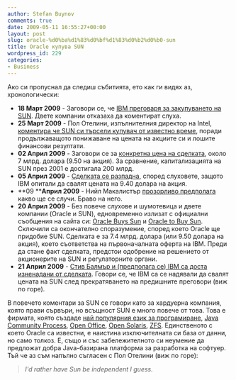 ```yaml
---
author: Stefan Buynov
comments: true
date: 2009-05-11 16:55:27+00:00
layout: post
slug: oracle-%d0%ba%d1%83%d0%bf%d1%83%d0%b2%d0%b0-sun
title: Oracle купува SUN
wordpress_id: 229
categories:
- Business
---
```


Ако си пропуснал да следиш събитията, ето как ги видях аз, хронологически:
	
  * **18 Март 2009** - Заговори се, че [IBM преговаря за закупуването на SUN](http://www.nytimes.com/2009/03/19/technology/companies/19sun.html). Двете компании отказаха да коментират слуха.
  * **25 Март 2009** - Пол Отелини, 	изпълнителния директор на Intel, [коментира че SUN си търсели купувач от известно време](http://blogs.wsj.com/digits/2009/03/25/intel-ceo-weighs-in-on-ibm-sun-talks/), поради продължаващото понижаване на цената на акциите си и лошите финансови резултати.
  * **02 Април 2009** - Заговори се за [конкретна цена на сделката](http://www.nytimes.com/2009/04/03/technology/business-computing/03blue.html?_r=1&scp=7&sq=ibm%20sun&st=Search), около 7 млрд. долара (9.50 на акция). За сравнение, 	капитализацията на SUN през 2001 е достигала 200 млрд.
  * **05 Април 2009** - [Сделката се разпадна](http://www.nytimes.com/2009/04/06/technology/business-computing/06blue.html?_r=1&partner=rss&emc=rss), според слуховете, защото IBM опитали да свалят цената на 9.40 долара 	на акция.
  * **09 ****Април 	2009** - Нийл Макалистър [прозорливо предполага](http://www.infoworld.com/d/developer-world/what-if-oracle-bought-sun-microsystems-859) какво ще се случи. Браво на него.
  * **20 Април 2009** - Без повече слухове и шумотевица и двете компании (Oracle и SUN), едновременно излизат с официални съобщения на сайта си: [Oracle Buys Sun](http://www.oracle.com/us/corporate/press/018363) и [Oracle to Buy Sun](http://www.sun.com/aboutsun/pr/2009-04/sunflash.20090420.1.xml). Сключили са окончателно споразумение, според 	което Oracle ще придобие SUN. Сделката е за 7.4 млрд. долара (или 9.50 долара на акция), което съответства на първоначалната оферта на IBM. Преди да стане факт сделката, предстои одобрение на решението от акционерите на SUN и регулаторните органи.
  * **21 Април 2009** - [Стив Балмър и (предполага се) IBM са доста изненадани от сделката](http://www.zdnetasia.com/news/business/0,39044229,62053383,00.htm). Говори 	се, че IBM са се надявали да свалят цената на SUN след прекратяването на предишните преговори 	(виж по горе).

В повечето коментари за SUN се говори като за хардуерна компания, която прави сървъри, но всъщност SUN е много повече от това. Това е фирмата, която създаде [най популярния език за програмиране](http://www.tiobe.com/index.php/content/paperinfo/tpci/index.html), [Java Community Process](http://jcp.org/), [Open Office](http://www.openoffice.org/), [Open Solaris](http://opensolaris.org/), [ZFS](http://opensolaris.org/os/community/zfs/whatis/). Единственото с което Oracle са известни, е наистина изключителната си база от данни, но само толкоз. Е, също и със забележителното си неумение да предложат добра Java-базирана платформа за разработка на софтуер. Тъй че аз съм напълно съгласен с Пол Отелини (виж по горе):

> _I'd rather have Sun be independent I guess._

